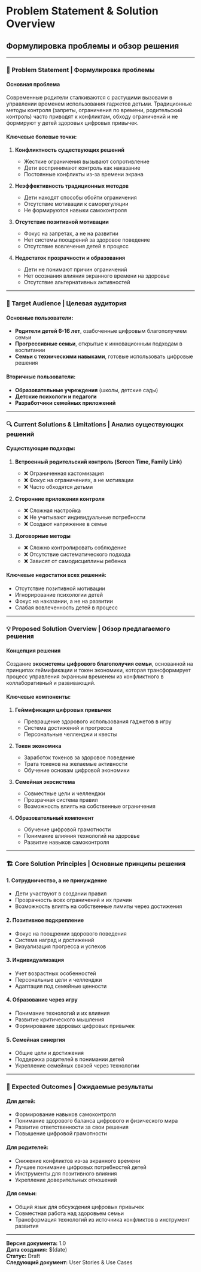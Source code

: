 # Problem Statement & Solution Overview
## Формулировка проблемы и обзор решения

---

### 📌 Problem Statement | Формулировка проблемы

#### Основная проблема
Современные родители сталкиваются с растущими вызовами в управлении временем использования гаджетов детьми. Традиционные методы контроля (запреты, ограничения по времени, родительский контроль) часто приводят к конфликтам, обходу ограничений и не формируют у детей здоровых цифровых привычек.

#### Ключевые болевые точки:

1. **Конфликтность существующих решений**
   - Жесткие ограничения вызывают сопротивление
   - Дети воспринимают контроль как наказание
   - Постоянные конфликты из-за времени экрана

2. **Неэффективность традиционных методов**
   - Дети находят способы обойти ограничения
   - Отсутствие мотивации к саморегуляции
   - Не формируются навыки самоконтроля

3. **Отсутствие позитивной мотивации**
   - Фокус на запретах, а не на развитии
   - Нет системы поощрений за здоровое поведение
   - Отсутствие вовлечения детей в процесс

4. **Недостаток прозрачности и образования**
   - Дети не понимают причин ограничений
   - Нет осознания влияния экранного времени на здоровье
   - Отсутствие альтернативных активностей

---

### 🎯 Target Audience | Целевая аудитория

#### Основные пользователи:
- **Родители детей 6-16 лет**, озабоченные цифровым благополучием семьи
- **Прогрессивные семьи**, открытые к инновационным подходам в воспитании
- **Семьи с техническими навыками**, готовые использовать цифровые решения

#### Вторичные пользователи:
- **Образовательные учреждения** (школы, детские сады)
- **Детские психологи и педагоги**
- **Разработчики семейных приложений**

---

### 🔍 Current Solutions & Limitations | Анализ существующих решений

#### Существующие подходы:

1. **Встроенный родительский контроль (Screen Time, Family Link)**
   - ❌ Ограниченная кастомизация
   - ❌ Фокус на ограничениях, а не мотивации
   - ❌ Часто обходятся детьми

2. **Сторонние приложения контроля**
   - ❌ Сложная настройка
   - ❌ Не учитывают индивидуальные потребности
   - ❌ Создают напряжение в семье

3. **Договорные методы**
   - ❌ Сложно контролировать соблюдение
   - ❌ Отсутствие систематического подхода
   - ❌ Зависят от самодисциплины ребенка

#### Ключевые недостатки всех решений:
- Отсутствие позитивной мотивации
- Игнорирование психологии детей
- Фокус на наказании, а не на развитии
- Слабая вовлеченность детей в процесс

---

### 💡 Proposed Solution Overview | Обзор предлагаемого решения

#### Концепция решения
Создание **экосистемы цифрового благополучия семьи**, основанной на принципах геймификации и токен экономики, которая трансформирует процесс управления экранным временем из конфликтного в коллаборативный и развивающий.

#### Ключевые компоненты:

1. **Геймификация цифровых привычек**
   - Превращение здорового использования гаджетов в игру
   - Система достижений и прогресса
   - Персональные челленджи и квесты

2. **Токен экономика**
   - Заработок токенов за здоровое поведение
   - Трата токенов на желаемые активности
   - Обучение основам цифровой экономики

3. **Семейная экосистема**
   - Совместные цели и челленджи
   - Прозрачная система правил
   - Возможность влиять на собственные ограничения

4. **Образовательный компонент**
   - Обучение цифровой грамотности
   - Понимание влияния технологий на здоровье
   - Развитие навыков самоконтроля

---

### 🏗️ Core Solution Principles | Основные принципы решения

#### 1. **Сотрудничество, а не принуждение**
- Дети участвуют в создании правил
- Прозрачность всех ограничений и их причин
- Возможность влиять на собственные лимиты через достижения

#### 2. **Позитивное подкрепление**
- Фокус на поощрении здорового поведения
- Система наград и достижений
- Визуализация прогресса и успехов

#### 3. **Индивидуализация**
- Учет возрастных особенностей
- Персональные цели и челленджи
- Адаптация под семейные ценности

#### 4. **Образование через игру**
- Понимание технологий и их влияния
- Развитие критического мышления
- Формирование здоровых цифровых привычек

#### 5. **Семейная синергия**
- Общие цели и достижения
- Поддержка родителей в понимании детей
- Укрепление семейных связей через технологии

---

### 🎯 Expected Outcomes | Ожидаемые результаты

#### Для детей:
- Формирование навыков самоконтроля
- Понимание здорового баланса цифрового и физического мира
- Развитие ответственности за свои решения
- Повышение цифровой грамотности

#### Для родителей:
- Снижение конфликтов из-за экранного времени
- Лучшее понимание цифровых потребностей детей
- Инструменты для позитивного влияния
- Укрепление доверительных отношений

#### Для семьи:
- Общий язык для обсуждения цифровых привычек
- Совместная работа над здоровьем семьи
- Трансформация технологий из источника конфликтов в инструмент развития

---

**Версия документа:** 1.0  
**Дата создания:** $(date)  
**Статус:** Draft  
**Следующий документ:** User Stories & Use Cases